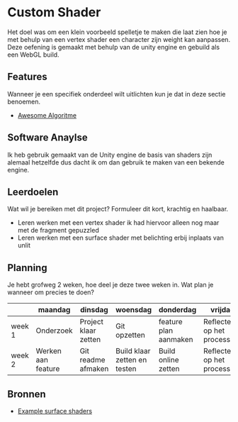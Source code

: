 # Custom Shader

Het doel was om een klein voorbeeld spelletje te maken die laat zien hoe je met behulp van een vertex shader een character zijn weight kan aanpassen. Deze oefening is gemaakt met behulp van de unity engine en gebuild als een WebGL build.

## Features
Wanneer je een specifiek onderdeel wilt uitlichten kun je dat in deze sectie benoemen.

- [Awesome Algoritme](link)

## Software Anaylse 
Ik heb gebruik gemaakt van de Unity engine de basis van shaders zijn alemaal hetzelfde dus dacht ik om dan gebruik te maken van een bekende engine. 

## Leerdoelen 
Wat wil je bereiken met dit project? Formuleer dit kort, krachtig en haalbaar.
- Leren werken met een vertex shader ik had hiervoor alleen nog maar met de fragment gepuzzled
- Leren werken met een surface shader met belichting erbij inplaats van unlit

## Planning 
Je hebt grofweg 2 weken, hoe deel je deze twee weken in. Wat plan je wanneer om precies te doen?

| | maandag | dinsdag | woensdag | donderdag | vrijdag |
| --- | --- | --- | --- | --- | --- |
|week 1 | Onderzoek | Project klaar zetten | Git opzetten | feature plan aanmaken | Reflecteren op het process |
|week 2 | Werken aan feature | Git readme afmaken | Build klaar zetten en testen | Build online zetten | Reflecteren op het process |

## Bronnen

- [Example surface shaders](https://docs.unity3d.com/Manual/SL-SurfaceShaderExamples.html)

